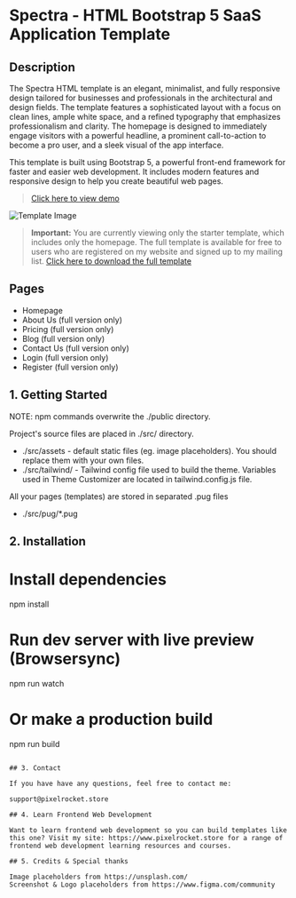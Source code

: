 # Spectra - HTML Bootstrap 5 SaaS Application Template

## Description

The Spectra HTML template is an elegant, minimalist, and fully responsive design tailored for businesses and professionals in the architectural and design fields. The template features a sophisticated layout with a focus on clean lines, ample white space, and a refined typography that emphasizes professionalism and clarity. The homepage is designed to immediately engage visitors with a powerful headline, a prominent call-to-action to become a pro user, and a sleek visual of the app interface.

This template is built using Bootstrap 5, a powerful front-end framework for faster and easier web development. It includes modern features and responsive design to help you create beautiful web pages.

> [Click here to view demo](https://html-spectra-full.vercel.app/)

![Template Image](https://pixelrocket-public-assets.s3.eu-west-2.amazonaws.com/github-assets/spectra.png)

> **Important:** You are currently viewing only the starter template, which includes only the homepage. The full template is available for free to users who are registered on my website and signed up to my mailing list.
> [Click here to download the full template](https://pixelrocket.store/free-templates/html-templates/spectra-html-bootstrap-saas-website-template)

## Pages
- Homepage
- About Us (full version only)
- Pricing (full version only)
- Blog (full version only)
- Contact Us (full version only)
- Login (full version only)
- Register (full version only)

## 1. Getting Started

NOTE: npm commands overwrite the ./public directory.

Project's source files are placed in ./src/ directory. 
* ./src/assets - default static files (eg. image placeholders). You should replace them with your own files.
* ./src/tailwind/ - Tailwind config file used to build the theme. Variables used in Theme Customizer are located in tailwind.config.js file.

All your pages (templates) are stored in separated .pug files
* ./src/pug/*.pug 

## 2. Installation

# Install dependencies
npm install 

# Run dev server with live preview (Browsersync)
npm run watch

# Or make a production build 
npm run build
```

## 3. Contact

If you have have any questions, feel free to contact me:

support@pixelrocket.store

## 4. Learn Frontend Web Development

Want to learn frontend web development so you can build templates like this one? Visit my site: https://www.pixelrocket.store for a range of frontend web development learning resources and courses.

## 5. Credits & Special thanks

Image placeholders from https://unsplash.com/
Screenshot & Logo placeholders from https://www.figma.com/community

